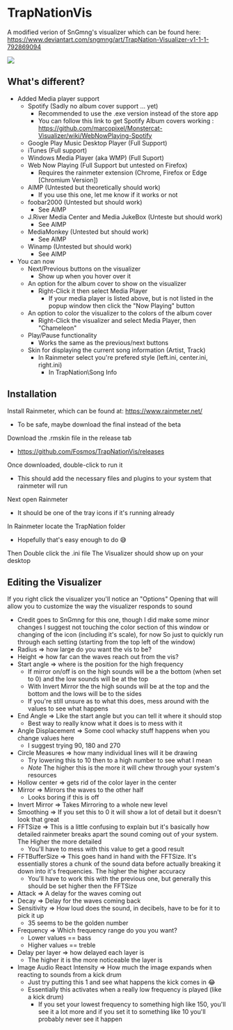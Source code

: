 # TrapNationVis
A modified verion of SnGmng's visualizer which can be found here: https://www.deviantart.com/sngmng/art/TrapNation-Visualizer-v1-1-1-792869094

![](https://i.ibb.co/4pqRfgc/vis.png)

## What's different?
* Added Media player support
  - Spotify (Sadly no album cover support ... yet)
    - Recommended to use the .exe version instead of the store app
    - You can follow this link to get Spotify Album covers working : https://github.com/marcopixel/Monstercat-Visualizer/wiki/WebNowPlaying-Spotify
  - Google Play Music Desktop Player (Full Support)
  - iTunes (Full support)
  - Windows Media Player (aka WMP) (Full Suport)
  - Web Now Playing (Full Support but untested on Firefox)
    - Requires the rainmeter extension (Chrome, Firefox or Edge [Chromium Version])
  - AIMP (Untested but theoretically should work)
    - If you use this one, let me know if it works or not
  - foobar2000 (Untested but should work)
    - See AIMP
  - J.River Media Center and Media JukeBox (Unteste but should work)
    - See AIMP
  - MediaMonkey (Untested but should work)
    - See AIMP
  - Winamp (Untested but should work)
    - See AIMP
* You can now
  - Next/Previous buttons on the visualizer
    - Show up when you hover over it
  - An option for the album cover to show on the visualizer
    - Right-Click it then select Media Player
      - If your media player is listed above, but is not listed in the popup window then click the "Now Playing"
 button
  - An option to color the visualizer to the colors of the album cover
    - Right-Click the visualizer and select Media Player, then "Chameleon"
  - Play/Pause functionality
    - Works the same as the previous/next buttons
  - Skin for displaying the current song information (Artist, Track)
    - In Rainmeter select you're prefered style (left.ini, center.ini, right.ini)
      - In TrapNation\Song Info
      

## Installation
Install Rainmeter, which can be found at: https://www.rainmeter.net/
* To be safe, maybe download the final instead of the beta

Download the .rmskin file in the release tab
* https://github.com/Fosmos/TrapNationVis/releases

Once downloaded, double-click to run it
* This should add the necessary files and plugins to your system that rainmeter will run

Next open Rainmeter
* It should be one of the tray icons if it's running already

In Rainmeter locate the TrapNation folder
* Hopefully that's easy enough to do 😅

Then Double click the .ini file
The Visualizer should show up on your desktop

## Editing the Visualizer
If you right click the visualizer you'll notice an "Options"
Opening that will allow you to customize the way the visualizer responds to sound
* Credit goes to SnGmng for this one, though I did make some minor changes
I suggest not touching the color section of this window or changing of the icon (including it's scale), for now
So just to quickly run through each setting (starting from the top left of the window)
* Radius => how large do you want the vis to be?
* Height => how far can the waves reach out from the vis?
* Start angle => where is the position for the high frequency 
  - If mirror on/off is on the high sounds will be a the bottom (when set to 0) and the low sounds will be at the top
  - With Invert Mirror the the high sounds will be at the top and the bottom and the lows will be to the sides
  - If you're still unsure as to what this does, mess around with the values to see what happens
* End Angle => Like the start angle but you can tell it where it should stop
  - Best way to really know what it does is to mess with it
* Angle Displacement => Some cool whacky stuff happens when you change values here 
  - I suggest trying 90, 180 and 270
* Circle Measures => how many individual lines will it be drawing
  - Try lowering this to 10 then to a high number to see what I mean
  - *Note* The higher this is the more it will chew through your system's resources
* Hollow center => gets rid of the color layer in the center
* Mirror => Mirrors the waves to the other half
  - Looks boring if this is off
* Invert Mirror => Takes Mirroring to a whole new level
* Smoothing => If you set this to 0 it will show a lot of detail but it doesn't look that great
* FFTSize => This is a little confusing to explain but it's basically how detailed rainmeter breaks apart the sound coming out of your system. The Higher the more detailed
  - You'll have to mess with this value to get a good result
* FFTBufferSize => This goes hand in hand with the FFTSize. It's essentially stores a chunk of the sound data before actually breaking it down into it's frequencies. The higher the higher accuracy
  - You'll have to work this with the previous one, but generally this should be set higher then the FFTSize
* Attack => A delay for the waves coming out
* Decay => Delay for the waves coming back
* Sensitivity => How loud does the sound, in decibels, have to be for it to pick it up
  - 35 seems to be the golden number
* Frequency => Which frequency range do you you want?
  - Lower values == bass
  - Higher values == treble
* Delay per layer => how delayed each layer is
  - The higher it is the more noticeable the layer is
* Image Audio React Intensity => How much the image expands when reacting to sounds from a kick drum
  - Just try putting this 1 and see what happens the kick comes in 😂
  - Essentially this activates when a really low frequency is played (like a kick drum)
    - If you set your lowest frequency to something high like 150, you'll see it a lot more and if you set it to something like 10 you'll probably never see it happen
